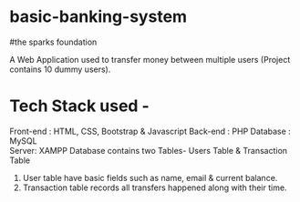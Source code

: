 # basic-banking-system

#the sparks foundation
  
A Web Application used to transfer money between multiple users (Project contains 10 dummy users).  

# Tech Stack used - 
Front-end : HTML, CSS, Bootstrap & Javascript 
Back-end : PHP 
Database : MySQL   
Server: XAMPP
Database contains two Tables- Users Table & Transaction Table 
1. User table have basic fields such as name, email & current balance. 
2. Transaction table records all transfers happened along with their time.  


